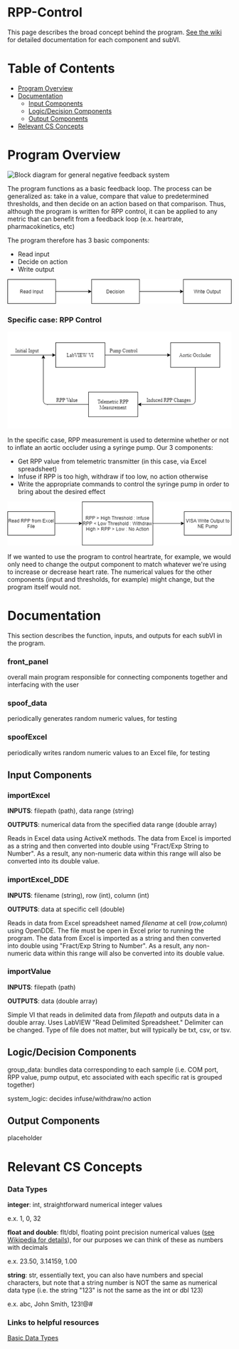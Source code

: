 # RPP-Control

This page describes the broad concept behind the program. [See the wiki](https://github.com/pl9ed/RPP-Control/wiki) for detailed documentation for each component and subVI.

# Table of Contents
* [Program Overview](#Program-Overview)
* [Documentation](#Documentation)
    * [Input Components](#Input-Components)
    * [Logic/Decision Components](#Logic/Decision-Components)
    * [Output Components](#Output-Components)
* [Relevant CS Concepts](#Relevant-CS-Concepts)

# Program Overview
![Block diagram for general negative feedback system](https://www.tutorialspoint.com/control_systems/images/positive_feedback.jpg)

The program functions as a basic feedback loop. The process can be generalized as: take in a value, compare that value to predetermined thresholds, and then decide on an action based on that comparison. Thus, although the program is written for RPP control, it can be applied to any metric that can benefit from a feedback loop (e.x. heartrate, pharmacokinetics, etc)

The program therefore has 3 basic components:
* Read input
* Decide on action
* Write output

![general components](https://github.com/pl9ed/RPP-Control/blob/master/generalcomponents.png?raw=true)

### Specific case: RPP Control
![Block diagram for specific RPP implementation](https://github.com/pl9ed/RPP-Control/blob/master/feedback_simple.png)

In the specific case, RPP measurement is used to determine whether or not to inflate an aortic occluder using a syringe pump.
Our 3 components:
* Get RPP value from telemetric transmitter (in this case, via Excel spreadsheet)
* Infuse if RPP is too high, withdraw if too low, no action otherwise
* Write the appropriate commands to control the syringe pump in order to bring about the desired effect

![specific components](https://github.com/pl9ed/RPP-Control/blob/master/rppcomponents.png?raw=true)

If we wanted to use the program to control heartrate, for example, we would only need to change the output component to match whatever we're using to increase or decrease heart rate. The numerical values for the other components (input and thresholds, for example) might change, but the program itself would not.

# Documentation
This section describes the function, inputs, and outputs for each subVI in the program.

### front_panel
overall main program responsible for connecting components together and interfacing with the user

### spoof_data
periodically generates random numeric values, for testing

### spoofExcel
periodically writes random numeric values to an Excel file, for testing

## Input Components
### importExcel
**INPUTS**: filepath (path), data range (string)

**OUTPUTS**: numerical data from the specified data range (double array)

Reads in Excel data using ActiveX methods. The data from Excel is imported as a string and then converted into double using "Fract/Exp String to Number". As a result, any non-numeric data within this range will also be converted into its double value.

### importExcel_DDE
**INPUTS**: filename (string), row (int), column (int)

**OUTPUTS**: data at specific cell (double)

Reads in data from Excel spreadsheet named *filename* at cell (*row*,*column*) using OpenDDE. The file must be open in Excel prior to running the program. The data from Excel is imported as a string and then converted into double using "Fract/Exp String to Number". As a result, any non-numeric data within this range will also be converted into its double value.

### importValue
**INPUTS**: filepath (path)

**OUTPUTS**: data (double array)

Simple VI that reads in delimited data from *filepath* and outputs data in a double array. Uses LabVIEW "Read Delimited Spreadsheet." Delimiter can be changed. Type of file does not matter, but will typically be txt, csv, or tsv.

## Logic/Decision Components
group_data: bundles data corresponding to each sample (i.e. COM port, RPP value, pump output, etc associated with each specific rat is grouped together) 

system_logic: decides infuse/withdraw/no action

## Output Components
placeholder

# Relevant CS Concepts
### Data Types
**integer**: int, straightforward numerical integer values 

e.x. 1, 0, 32

**float and double**: flt/dbl, floating point precision numerical values ([see Wikipedia for details](https://en.wikipedia.org/wiki/Single-precision_floating-point_format)), for our purposes we can think of these as numbers with decimals 

e.x. 23.50, 3.14159, 1.00

**string**: str, essentially text, you can also have numbers and special characters, but note that a string number is NOT the same as numerical data type (i.e. the string "123" is not the same as the int or dbl 123)

e.x. abc, John Smith, 123!@#

### Links to helpful resources
[Basic Data Types](https://www.cs.uic.edu/~jbell/CourseNotes/ProgrammingConcepts/DataTypes.html)
